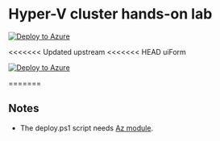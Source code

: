 # Hyper-V cluster hands-on lab

[![Deploy to Azure](https://aka.ms/deploytoazurebutton)](https://portal.azure.com/#create/Microsoft.Template/uri/https%3A%2F%2Fraw.githubusercontent.com%2Ftksh164%2Fazure-demo-scripts-templates%2Fmaster%2Farm-templates%2Fwsfc-hv-handson-lab%2Ftemplate.json/createUIDefinitionUri/https%3A%2F%2Fraw.githubusercontent.com%2Ftksh164%2Fazure-demo-scripts-templates%2Fmaster%2Farm-templates%2Fwsfc-hv-handson-lab%2FcreateUiDefinition.json)

<<<<<<< Updated upstream
<<<<<<< HEAD
uiForm

[![Deploy to Azure](https://aka.ms/deploytoazurebutton)](https://portal.azure.com/#blade/Microsoft_Azure_CreateUIDef/CustomDeploymentBlade/uri/https%3A%2F%2Fraw.githubusercontent.com%2Ftksh164%2Fazure-demo-scripts-templates%2Fmaster%2Farm-templates%2Fwsfc-hv-handson-lab%2Ftemplate.json/uiFormDefinitionUri/https%3A%2F%2Fraw.githubusercontent.com%2Ftksh164%2Fazure-demo-scripts-templates%2Fmaster%2Farm-templates%2Fwsfc-hv-handson-lab%2Fuiform.json)

=======
<!--
>>>>>>> a69e893bd975fb3fe8abddb2c80a17c8411ec0b6
=======
<!--
>>>>>>> Stashed changes
## Template overview

TBW

### Deployments

TBW

### Non-deployments

- n/a

### Diagram

- n/a
-->

## Notes

- The deploy.ps1 script needs [Az module](https://www.powershellgallery.com/packages/Az/).
